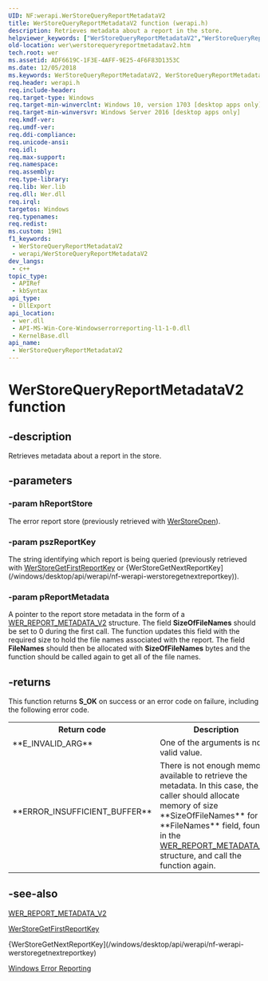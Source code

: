 ```yaml
---
UID: NF:werapi.WerStoreQueryReportMetadataV2
title: WerStoreQueryReportMetadataV2 function (werapi.h)
description: Retrieves metadata about a report in the store.
helpviewer_keywords: ["WerStoreQueryReportMetadataV2","WerStoreQueryReportMetadataV2 function [Windows Error Reporting]","wer.werstorequeryreportmetadatav2","werapi/WerStoreQueryReportMetadataV2"]
old-location: wer\werstorequeryreportmetadatav2.htm
tech.root: wer
ms.assetid: ADF6619C-1F3E-4AFF-9E25-4F6F83D1353C
ms.date: 12/05/2018
ms.keywords: WerStoreQueryReportMetadataV2, WerStoreQueryReportMetadataV2 function [Windows Error Reporting], wer.werstorequeryreportmetadatav2, werapi/WerStoreQueryReportMetadataV2
req.header: werapi.h
req.include-header: 
req.target-type: Windows
req.target-min-winverclnt: Windows 10, version 1703 [desktop apps only]
req.target-min-winversvr: Windows Server 2016 [desktop apps only]
req.kmdf-ver: 
req.umdf-ver: 
req.ddi-compliance: 
req.unicode-ansi: 
req.idl: 
req.max-support: 
req.namespace: 
req.assembly: 
req.type-library: 
req.lib: Wer.lib
req.dll: Wer.dll
req.irql: 
targetos: Windows
req.typenames: 
req.redist: 
ms.custom: 19H1
f1_keywords:
 - WerStoreQueryReportMetadataV2
 - werapi/WerStoreQueryReportMetadataV2
dev_langs:
 - c++
topic_type:
 - APIRef
 - kbSyntax
api_type:
 - DllExport
api_location:
 - wer.dll
 - API-MS-Win-Core-Windowserrorreporting-l1-1-0.dll
 - KernelBase.dll
api_name:
 - WerStoreQueryReportMetadataV2
---
```


# WerStoreQueryReportMetadataV2 function


## -description

Retrieves metadata about a report in the store.

## -parameters

### -param hReportStore

The error report store (previously retrieved with <a href="/windows/desktop/api/werapi/nf-werapi-werstoreopen">WerStoreOpen</a>).

### -param pszReportKey

The string identifying which report is being queried (previously retrieved with [WerStoreGetFirstReportKey](/windows/desktop/api/werapi/nf-werapi-werstoregetfirstreportkey) or {WerStoreGetNextReportKey](/windows/desktop/api/werapi/nf-werapi-werstoregetnextreportkey)).

### -param pReportMetadata

A pointer to the report store metadata in the form of a <a href="/windows/desktop/api/werapi/ns-werapi-wer_report_metadata_v2">WER_REPORT_METADATA_V2</a> structure. The field **SizeOfFileNames** should be set to 0 during the first call. The function updates this field with the required size to hold the file names associated with the report. The field **FileNames** should then be allocated with **SizeOfFileNames** bytes and the function should be called again to get all of the file names.

## -returns

This function returns **S_OK** on success or an error code on failure, including the following error code.

<table>
<tr>
<th>Return code</th>
<th>Description</th>
</tr>
<tr>
<td width="40%">
<dl>
<dt>**E_INVALID_ARG**</dt>
</dl>
</td>
<td width="60%">
One of the arguments is not a valid value.

</td>
</tr>
<tr>
<td width="40%">
<dl>
<dt>**ERROR_INSUFFICIENT_BUFFER**</dt>
</dl>
</td>
<td width="60%">
There is not enough memory available to retrieve the metadata. In this case, the caller should allocate memory of size **SizeOfFileNames** for the **FileNames** field, found in the <a href="/windows/desktop/api/werapi/ns-werapi-wer_report_metadata_v2">WER_REPORT_METADATA_V2</a> structure, and call the function again. 

</td>
</tr>
</table>

## -see-also




<a href="/windows/desktop/api/werapi/ns-werapi-wer_report_metadata_v2">WER_REPORT_METADATA_V2</a>



[WerStoreGetFirstReportKey](/windows/desktop/api/werapi/nf-werapi-werstoregetfirstreportkey)



{WerStoreGetNextReportKey](/windows/desktop/api/werapi/nf-werapi-werstoregetnextreportkey)



[Windows Error Reporting](/windows/desktop/wer)